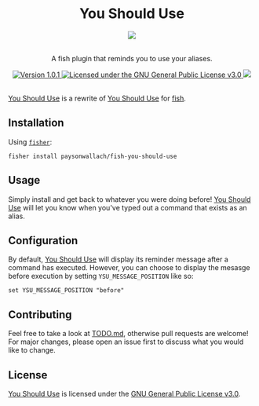 <div align="center">
  <h1>You Should Use</h1>
  <img src="https://github.com/paysonwallach/fish-you-should-use/blob/master/media/screenshot.png" />
  <br>
  <br>
  <p>A fish plugin that reminds you to use your aliases.</p>
  <a href="https://github.com/paysonwallach/fish-you-should-use/releases/latest">
    <img alt="Version 1.0.1" src="https://img.shields.io/badge/version-1.0.1-red.svg?cacheSeconds=2592000&style=flat-square" />
  </a>
  <a href="https://github.com/paysonwallach/fish-you-should-use/blob/master/LICENSE" target="\_blank">
    <img alt="Licensed under the GNU General Public License v3.0" src="https://img.shields.io/github/license/paysonwallach/fish-you-should-use?style=flat-square" />
  <a href=https://buymeacoffee.com/paysonwallach>
    <img src=https://img.shields.io/badge/donate-Buy%20me%20a%20coffe-yellow?style=flat-square>
  </a>
  <br>
  <br>
</div>

[You Should Use](git+https://github.com/paysonwallach/fish-you-should-use.git) is a rewrite of [You Should Use](https://github.com/MichaelAquilina/zsh-you-should-use) for [fish](https://fishshell.com/).

## Installation

Using [`fisher`](https://github.com/jorgebucaran/fisher):

```shell
fisher install paysonwallach/fish-you-should-use
```

## Usage

Simply install and get back to whatever you were doing before! [You Should Use](git+https://github.com/paysonwallach/fish-you-should-use.git) will let you know when you've typed out a command that exists as an alias.

## Configuration

By default, [You Should Use](git+https://github.com/paysonwallach/fish-you-should-use.git) will display its reminder message after a command has executed. However, you can choose to display the mesasge before execution by setting `YSU_MESSAGE_POSITION` like so:

```fish
set YSU_MESSAGE_POSITION "before"
```

## Contributing

Feel free to take a look at [TODO.md](https://github.com/paysonwallach/fish-you-should-use/blob/master/TODO.md), otherwise pull requests are welcome! For major changes, please open an issue first to discuss what you would like to change.

## License

[You Should Use](git+https://github.com/paysonwallach/fish-you-should-use.git) is licensed under the [GNU General Public License v3.0](https://github.com/paysonwallach/fish-you-should-use/blob/master/LICENSE).

